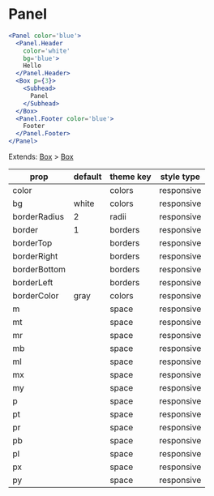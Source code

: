 # Panel

```.jsx
<Panel color='blue'>
  <Panel.Header
    color='white'
    bg='blue'>
    Hello
  </Panel.Header>
  <Box p={3}>
    <Subhead>
      Panel
    </Subhead>
  </Box>
  <Panel.Footer color='blue'>
    Footer
  </Panel.Footer>
</Panel>

```



Extends: [Box](/components/Box) > [Box](/components/Box)

prop | default | theme key | style type
---|---|---|---
color |  | colors | responsive
bg | white | colors | responsive
borderRadius | 2 | radii | responsive
border | 1 | borders | responsive
borderTop |  | borders | responsive
borderRight |  | borders | responsive
borderBottom |  | borders | responsive
borderLeft |  | borders | responsive
borderColor | gray | colors | responsive
m |  | space | responsive
mt |  | space | responsive
mr |  | space | responsive
mb |  | space | responsive
ml |  | space | responsive
mx |  | space | responsive
my |  | space | responsive
p |  | space | responsive
pt |  | space | responsive
pr |  | space | responsive
pb |  | space | responsive
pl |  | space | responsive
px |  | space | responsive
py |  | space | responsive